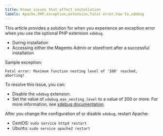 ```yaml
---
title: Known issues that affect installation
labels: Apache,PHP,exception,extension,fatal error,how to,xdebug
---
```


This article provides a solution for when you experience an exception error when you use the optional PHP extension `` xdebug ``.

* During installation
* Accessing either the Magento Admin or storefront after a successful installation

Sample exception:

<pre><code class="language-php">Fatal error: Maximum function nesting level of '100' reached, aborting!</code></pre>

To resolve this issue, you can:

* Disable the `` xdebug `` extension.
* Set the value of `` xdebug.max_nesting_level `` to a value of 200 or more. For more information, see [xdebug documentation](http://xdebug.org/docs/basic#max_nesting_level).

After you change the configuration of or disable `` xdebug ``, restart Apache:

* CentOS: `` sudo service httpd restart ``
* Ubuntu: `` sudo service apache2 restart ``